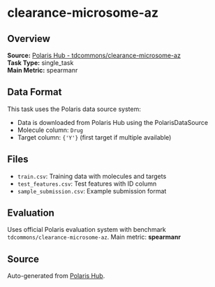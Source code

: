 # clearance-microsome-az

## Overview



**Source:** [Polaris Hub - tdcommons/clearance-microsome-az](https://polarishub.io)  
**Task Type:** single_task  
**Main Metric:** spearmanr

## Data Format

This task uses the Polaris data source system:
- Data is downloaded from Polaris Hub using the PolarisDataSource
- Molecule column: `Drug`
- Target column: `{'Y'}` (first target if multiple available)

## Files

- `train.csv`: Training data with molecules and targets
- `test_features.csv`: Test features with ID column
- `sample_submission.csv`: Example submission format

## Evaluation

Uses official Polaris evaluation system with benchmark `tdcommons/clearance-microsome-az`.
Main metric: **spearmanr**

## Source

Auto-generated from [Polaris Hub](https://polarishub.io/).

